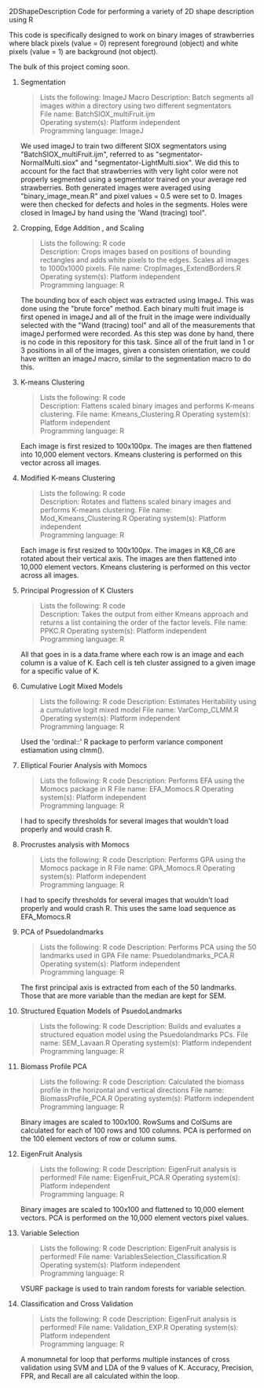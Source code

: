 2DShapeDescription
Code for performing a variety of 2D shape description using R

This code is specifically designed to work on binary images of strawberries where black pixels (value = 0) represent foreground (object) and white pixels (value = 1) are background (not object).

The bulk of this project coming soon.

1. Segmentation  
    >Lists the following: ImageJ Macro
    >Description: Batch segments all images within a directory using two different segmentators  
    >File name: BatchSIOX_multiFruit.ijm  
    >Operating system(s): Platform independent  
    >Programming language: ImageJ  

    We used imageJ to train two different SIOX segmentators using "BatchSIOX_multiFruit.ijm", referred to as "segmentator-NormalMulti.siox" and "segmentator-LightMulti.siox". 
     We did this to account for the fact that strawberries with very light color were not properly segmented using a segmentator trained on your average  red strawberries.
     Both generated images were averaged using "binary_image_mean.R" and pixel values = 0.5 were set to 0. 
     Images were then checked for defects and holes in the segments. Holes were closed in ImageJ by hand using the 'Wand (tracing) tool".

2. Cropping, Edge Addition , and Scaling
    >Lists the following: R code  
    >Description: Crops images based on positions of bounding rectangles and adds white pixels to the edges. Scales all images to 1000x1000 pixels.
    >File name: CropImages_ExtendBorders.R
    >Operating system(s): Platform independent  
    >Programming language: R  

    The bounding box of each object was extracted using ImageJ. This was done using the "brute force" method. 
     Each binary multi fruit image is first opened in imageJ and all of the fruit in the image were individually selected with the "Wand (tracing) tool" and all of the measurements that imageJ performed were recorded.
     As this step was done by hand, there is no code in this repository for this task. Since all of the fruit land in 1 or 3 positions in all of the images, given a consisten orientation, we could have written an imageJ macro, similar to the segmentation macro to do this.

3. K-means Clustering  
    >Lists the following: R code  
    >Description: Flattens scaled binary images and performs K-means clustering.
    >File name: Kmeans_Clustering.R 
    >Operating system(s): Platform independent  
    >Programming language: R

    Each image is first resized to 100x100px. The images are then flattened into 10,000 element vectors. 
     Kmeans clustering is performed on this vector across all images.

4. Modified K-means Clustering  
    >Lists the following: R code   
    >Description: Rotates and flattens scaled binary images and performs K-means clustering.
    >File name: Mod_Kmeans_Clustering.R 
    >Operating system(s): Platform independent  
    >Programming language: R

    Each image is first resized to 100x100px. The images in K8_C6 are rotated about their vertical axis.
     The images are then flattened into 10,000 element vectors. Kmeans clustering is performed on this vector across all images.

5. Principal Progression of K Clusters
    >Lists the following: R code   
    >Description: Takes the output from either Kmeans approach and returns a list containing the order of the factor levels.
    >File name: PPKC.R 
    >Operating system(s): Platform independent  
    >Programming language: R

    All that goes in is a data.frame where each row is an image and each column is a value of K.
     Each cell is teh cluster assigned to a given image for a specific value of K.

6. Cumulative Logit Mixed Models
    >Lists the following: R code 
    >Description: Estimates Heritability using a cumulative logit mixed model
    >File name: VarComp_CLMM.R
    >Operating system(s): Platform independent  
    >Programming language: R

    Used the 'ordinal::' R package to perform variance component estiamation using clmm().

7. Elliptical Fourier Analysis with Momocs
    >Lists the following: R code 
    >Description: Performs EFA using the Momocs package in R
    >File name: EFA_Momocs.R
    >Operating system(s): Platform independent  
    >Programming language: R

    I had to specify thresholds for several images that wouldn't load properly and would crash R.

8. Procrustes analysis with Momocs
    >Lists the following: R code 
    >Description: Performs GPA using the Momocs package in R
    >File name: GPA_Momocs.R
    >Operating system(s): Platform independent  
    >Programming language: R

    I had to specify thresholds for several images that wouldn't load properly and would crash R.
     This uses the same load sequence as EFA_Momocs.R

9. PCA of Psuedolandmarks
    >Lists the following: R code 
    >Description: Performs PCA using the 50 landmarks used in GPA
    >File name: Psuedolandmarks_PCA.R
    >Operating system(s): Platform independent  
    >Programming language: R

    The first principal axis is extracted from each of the 50 landmarks. 
     Those that are more variable than the median are kept for SEM.

10. Structured Equation Models of PsuedoLandmarks
    >Lists the following: R code 
    >Description: Builds and evaluates a structured equation model using the Psuedolandmarks PCs.
    >File name: SEM_Lavaan.R
    >Operating system(s): Platform independent  
    >Programming language: R

11. Biomass Profile PCA
    >Lists the following: R code 
    >Description: Calculated the biomass profile in the horizontal and vertical directions
    >File name: BiomassProfile_PCA.R
    >Operating system(s): Platform independent  
    >Programming language: R

    Binary images are scaled to 100x100. RowSums and ColSums are calculated for each of 100 rows and 100 columns. 
     PCA is performed on the 100 element vectors of row or column sums.

12. EigenFruit Analysis
    >Lists the following: R code 
    >Description: EigenFruit analysis is performed!
    >File name: EigenFruit_PCA.R
    >Operating system(s): Platform independent  
    >Programming language: R

    Binary images are scaled to 100x100 and flattened to 10,000 element vectors.
     PCA is performed on the 10,000 element vectors pixel values.

13. Variable Selection
    >Lists the following: R code 
    >Description: EigenFruit analysis is performed!
    >File name: VariablesSelection_Classification.R
    >Operating system(s): Platform independent  
    >Programming language: R

    VSURF package is used to train random forests for variable selection.

14. Classification and Cross Validation
    >Lists the following: R code 
    >Description: EigenFruit analysis is performed!
    >File name: Validation_EXP.R
    >Operating system(s): Platform independent  
    >Programming language: R

    A monumnetal for loop that performs multiple instances of cross validation using SVM and LDA of the 9 values of K.
     Accuracy, Precision, FPR, and Recall are all calculated within the loop.
